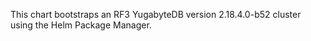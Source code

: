 This chart bootstraps an RF3 YugabyteDB version 2.18.4.0-b52 cluster using the Helm Package Manager.
